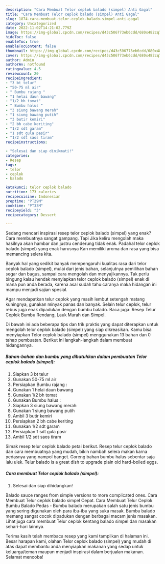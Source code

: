 ```yaml
---
description: "Cara Membuat Telor ceplok balado (simpel) Anti Gagal"
title: "Cara Membuat Telor ceplok balado (simpel) Anti Gagal"
slug: 1874-cara-membuat-telor-ceplok-balado-simpel-anti-gagal
category: Uncategorized
date: 2022-11-02T14:21:02.779Z
image: https://img-global.cpcdn.com/recipes/d43c506773eb6cdd/680x482cq70/telor-ceplok-balado-simpel-foto-resep-utama.jpg
hideToc: false
enableToc: true
enableTocContent: false
thumbnail: https://img-global.cpcdn.com/recipes/d43c506773eb6cdd/680x482cq70/telor-ceplok-balado-simpel-foto-resep-utama.jpg
cover: https://img-global.cpcdn.com/recipes/d43c506773eb6cdd/680x482cq70/telor-ceplok-balado-simpel-foto-resep-utama.jpg
author: Admin
authorAv: notfound
ratingvalue: 4.5
reviewcount: 20
recipeingredient:
- "3 bt telur"
- "50-75 ml air"
- " Bumbu rajang "
- "1 helai daun bawang"
- "1/2 bh tomat"
- " Bumbu halus "
- "3 siung bawang merah"
- "1 siung bawang putih"
- "3 butir kemiri"
- "2 bh cabe keriting"
- "1/2 sdt garam"
- "1 sdt gula pasir"
- "1/2 sdt saos tiram"
recipeinstructions:

- "Selesai dan siap dinikmati!"
categories:
- Resep
tags:
- telor
- ceplok
- balado

katakunci: telor ceplok balado 
nutrition: 173 calories
recipecuisine: Indonesian
preptime: "PT29M"
cooktime: "PT33M"
recipeyield: "3"
recipecategory: Dessert

---
```



Sedang mencari inspirasi resep telor ceplok balado (simpel) yang enak? Cara membuatnya sangat gampang. Tapi Jika keliru mengolah maka hasilnya akan hambar dan justru cenderung tidak enak. Padahal telor ceplok balado (simpel) yang enak harusnya Kan memiliki aroma dan rasa yang bisa memancing selera kita.


Banyak hal yang sedikit banyak mempengaruhi kualitas rasa dari telor ceplok balado (simpel), mulai dari jenis bahan, selanjutnya pemilihan bahan segar dan bagus, sampai cara mengolah dan menyajikannya. Tak perlu bingung kalau hendak menyiapkan telor ceplok balado (simpel) enak di mana pun anda berada, karena asal sudah tahu caranya maka hidangan ini mampu menjadi sajian spesial.

Agar mendapatkan telur ceplok yang masih lembut setengah matang kuningnya, gunakan minyak panas dan banyak. Selain telur ceplok, telur rebus juga enak dipadukan dengan bumbu balado. Baca juga: Resep Telur Ceplok Bumbu Rendang, Lauk Murah dan Simpel.


Di bawah ini ada beberapa tips dan trik praktis yang dapat diterapkan untuk mengolah telor ceplok balado (simpel) yang siap dikreasikan. Kamu bisa menyiapkan Telor ceplok balado (simpel) menggunakan 13 bahan dan 0 tahap pembuatan. Berikut ini langkah-langkah dalam membuat hidangannya.

<!--inarticleads1-->

##### Bahan-bahan dan bumbu yang dibutuhkan dalam pembuatan Telor ceplok balado (simpel):

1. Siapkan 3 bt telur
1. Gunakan 50-75 ml air
1. Persiapkan  Bumbu rajang :
1. Gunakan 1 helai daun bawang
1. Gunakan 1/2 bh tomat
1. Gunakan  Bumbu halus :
1. Siapkan 3 siung bawang merah
1. Gunakan 1 siung bawang putih
1. Ambil 3 butir kemiri
1. Persiapkan 2 bh cabe keriting
1. Gunakan 1/2 sdt garam
1. Persiapkan 1 sdt gula pasir
1. Ambil 1/2 sdt saos tiram


Simak resep telur ceplok balado petai berikut. Resep telur ceplok balado dan cara membuatnya yang mudah, bikin nambah selera makan karna pedasnya yang nampol banget. Goreng bahan bumbu halus sebentar saja lalu ulek. Telur balado is a great dish to upgrade plain old hard-boiled eggs. 

<!--inarticleads2-->

##### Cara membuat Telor ceplok balado (simpel):


1. Selesai dan siap dihidangkan!

Balado sauce ranges from simple versions to more complicated ones. Cara Membuat Telur ceplok balado simpel Cepat. Cara Membuat Telur Ceplok Bumbu Balado Pedas - Bumbu balado merupakan salah satu jenis bumbu yang sering digunakan oleh para ibu-ibu yang suka masak. Bumbu balado memang sangat cocok dipadukan dengan berbagai macam jenis masakan. Lihat juga cara membuat Telur ceplok kentang balado simpel dan masakan sehari-hari lainnya. 

Terima kasih telah membaca resep yang kami tampilkan di halaman ini. Besar harapan kami, olahan Telor ceplok balado (simpel) yang mudah di atas dapat membantu anda menyiapkan makanan yang sedap untuk keluarga/teman maupun menjadi inspirasi dalam berjualan makanan. Selamat mencoba!
